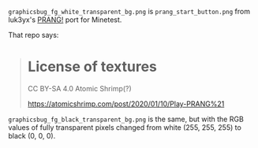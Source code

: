 `graphicsbug_fg_white_transparent_bg.png` is `prang_start_button.png` from luk3yx's [PRANG!](https://gitlab.com/luk3yx/minetest-prang) port for Minetest.

That repo says:

> # License of textures
>
> CC BY-SA 4.0 Atomic Shrimp(?)
>
> https://atomicshrimp.com/post/2020/01/10/Play-PRANG%21

`graphicsbug_fg_black_transparent_bg.png` is the same, but with the RGB values of fully transparent pixels changed from white (255, 255, 255) to black (0, 0, 0).
